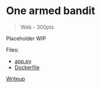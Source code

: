 # One armed bandit
>
> Web - 300pts

Placeholder WIP

Files:

- [app.py](src/app.py)
- [Dockerfile](src/Dockerfile)

[Writeup](writeup/README.md)
